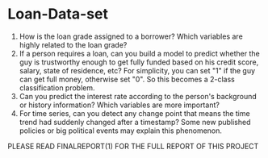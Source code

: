 # Loan-Data-set
1. How is the loan grade assigned to a borrower? Which variables are highly related to the loan grade? 
2. If a person requires a loan, can you build a model to predict whether the guy is trustworthy enough to get fully funded based on his credit score, salary, state of residence, etc? For simplicity, you can set "1" if the guy can get full money, otherwise set "0". So this becomes a 2-class classification problem.
3. Can you predict the interest rate according to the person's background or history information? Which variables are more important?
4. For time series, can you detect any change point that means the time trend had suddenly changed after a timestamp?  Some new published policies or big political events may explain this phenomenon.

PLEASE READ FINALREPORT(1) FOR THE FULL REPORT OF THIS PROJECT
